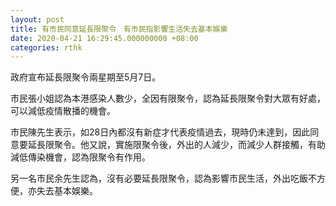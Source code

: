 ```yaml
---
layout: post
title: 有市民同意延長限聚令　有市民指影響生活失去基本娛樂
date: 2020-04-21 16:29:45.000000000 +08:00
categories: rthk
---
```


政府宣布延長限聚令兩星期至5月7日。

市民張小姐認為本港感染人數少，全因有限聚令，認為延長限聚令對大眾有好處，可以減低疫情散播的機會。

市民陳先生表示，如28日內都沒有新症才代表疫情過去，現時仍未達到，因此同意要延長限聚令。他又說，實施限聚令後，外出的人減少，而減少人群接觸，有助減低傳染機會，認為限聚令有作用。

另一名市民余先生認為，沒有必要延長限聚令，認為影響市民生活，外出吃飯不方便，亦失去基本娛樂。　
